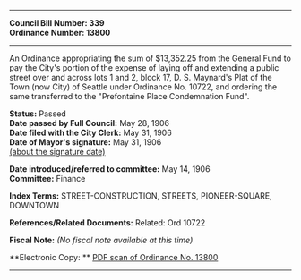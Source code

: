 * * * * *  
  
**Council Bill Number: [](#h0)[](#h2)339**   
**Ordinance Number: 13800**  
  
* * * * *  
  
An Ordinance appropriating the sum of $13,352.25 from the General Fund to pay the City's portion of the expense of laying off and extending a public street over and across lots 1 and 2, block 17, D. S. Maynard's Plat of the Town (now City) of Seattle under Ordinance No. 10722, and ordering the same transferred to the "Prefontaine Place Condemnation Fund".  
  
**Status:** Passed   
**Date passed by Full Council:** May 28, 1906   
**Date filed with the City Clerk:** May 31, 1906   
**Date of Mayor's signature:** May 31, 1906   
[(about the signature date)](/~public/approvaldate.htm)   
  
  
**Date introduced/referred to committee:** May 14, 1906   
**Committee:** Finance   
  
**Index Terms:** STREET-CONSTRUCTION, STREETS, PIONEER-SQUARE, DOWNTOWN  
  
**References/Related Documents:** Related: Ord 10722  
  
**Fiscal Note:** *(No fiscal note available at this time)*  
  
**Electronic Copy: ** [PDF scan of Ordinance No. 13800](/~archives/Ordinances/Ord_13800.pdf)  
  
* * * * *  
